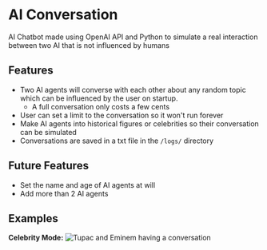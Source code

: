 # AI Conversation
AI Chatbot made using OpenAI API and Python to simulate a real interaction between two AI that is not influenced by humans

## Features
* Two AI agents will converse with each other about any random topic which can be influenced by the user on startup. 
  * A full conversation only costs a few cents
* User can set a limit to the conversation so it won't run forever
* Make AI agents into historical figures or celebrities so their conversation can be simulated
* Conversations are saved in a txt file in the `/logs/` directory

## Future Features
* Set the name and age of AI agents at will
* Add more than 2 AI agents

## Examples
**Celebrity Mode:**
![Tupac and Eminem having a conversation](./logs/preview-images/eminem-tupac-example.jpg)
